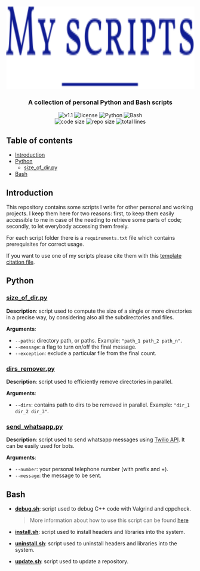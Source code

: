 <p align="center"><img src="https://github.com/JustWhit3/my-scripts/blob/main/img/logo.svg" height=220></p>

<h3 align="center">A collection of personal Python and Bash scripts</h3>
<p align="center">
    <img title="v1.1" alt="v1.1" src="https://img.shields.io/badge/version-v1.1-informational?style=flat-square"
    <a href="LICENSE">
        <img title="MIT License" alt="license" src="https://img.shields.io/badge/license-MIT-informational?style=flat-square">
    </a>
	<img title="Python" alt="Python" src="https://img.shields.io/badge/Python--informational?style=flat-square">
	<img title="Bash" alt="Bash" src="https://img.shields.io/badge/Bash--informational?style=flat-square">
    </a><br>
	<img title="Code size" alt="code size" src="https://img.shields.io/github/languages/code-size/JustWhit3/my-scripts?color=red">
	<img title="Repo size" alt="repo size" src="https://img.shields.io/github/repo-size/JustWhit3/my-scripts?color=red">
	<img title="Total lines" alt="total lines" src="https://img.shields.io/tokei/lines/github/JustWhit3/my-scripts?color=red">
</p>

## Table of contents

- [Introduction](#introduction)
- [Python](#python)
  - [size_of_dir.py](#sizeofdirpy)
- [Bash](#bash)

## Introduction

This repository contains some scripts I write for other personal and working projects. I keep them here for two reasons: first, to keep them easily accessible to me in case of the needing to retrieve some parts of code; secondly, to let everybody accessing them freely.

For each script folder there is a `requirements.txt` file which contains prerequisites for correct usage.

If you want to use one of my scripts please cite them with this [template citation file](https://github.com/JustWhit3/my-scripts/blob/main/CITATION.cff).

## Python

### [size_of_dir.py](https://github.com/JustWhit3/my-scripts/tree/main/python/size_of_dir)

**Description**: script used to compute the size of a single or more directories in a precise way, by considering also all the subdirectories and files.

**Arguments**:

- `--paths`: directory path, or paths. Example: `"path_1 path_2 path_n"`.
- `--message`: a flag to turn on/off the final message.
- `--exception`: exclude a particular file from the final count.

### [dirs_remover.py](https://github.com/JustWhit3/my-scripts/tree/main/python/dirs_remover)

**Description**: script used to efficiently remove directories in parallel.

**Arguments**:

- `--dirs`: contains path to dirs to be removed in parallel. Example: `"dir_1 dir_2 dir_3"`.

### [send_whatsapp.py](https://github.com/JustWhit3/my-scripts/tree/main/python/send_whatsapp)

**Description**: script used to send whatsapp messages using [Twilio API](https://www.twilio.com/go/twilio-brand-sales-it-1?utm_source=google&utm_medium=cpc&utm_term=twilio&utm_campaign=G_S_EMEA_Brand_Mature_ITA_IT_NV&cq_plac=&cq_net=g&cq_pos=&cq_med=&cq_plt=gp&gclid=Cj0KCQjw1bqZBhDXARIsANTjCPJl_as8WIkOJAThL-NlAH7ZpkR94dFMUdvH64ISyvYz-e6N0HK5iroaAvQ2EALw_wcB). It can be easily used for bots.

**Arguments**:

- `--number`: your personal telephone number (with prefix and +).
- `--message`: the message to be sent.

## Bash

- [**debug.sh**](https://github.com/JustWhit3/my-scripts/blob/main/scripts/bash/debugging/debug.sh): script used to debug C++ code with Valgrind and cppcheck.
    > More information about how to use this script can be found [here](https://github.com/JustWhit3/osmanip/blob/main/doc/Download%20and%20install.md#:~:text=repository%20home%20directory.-,debug.sh,./scripts/debug.sh%20cppcheck%20%5Bfile.cpp%5D,-%C2%A9%202022%20GitHub%2C%20Inc)

- [**install.sh**](https://github.com/JustWhit3/my-scripts/blob/main/scripts/bash/installation/install.sh): script used to install headers and libraries into the system.

- [**uninstall.sh**](https://github.com/JustWhit3/my-scripts/blob/main/scripts/bash/installation/uninstall.sh): script used to uninstall headers and libraries into the system.

- [**update.sh**](https://github.com/JustWhit3/my-scripts/blob/main/scripts/bash/installation/update.sh): script used to update a repository.
